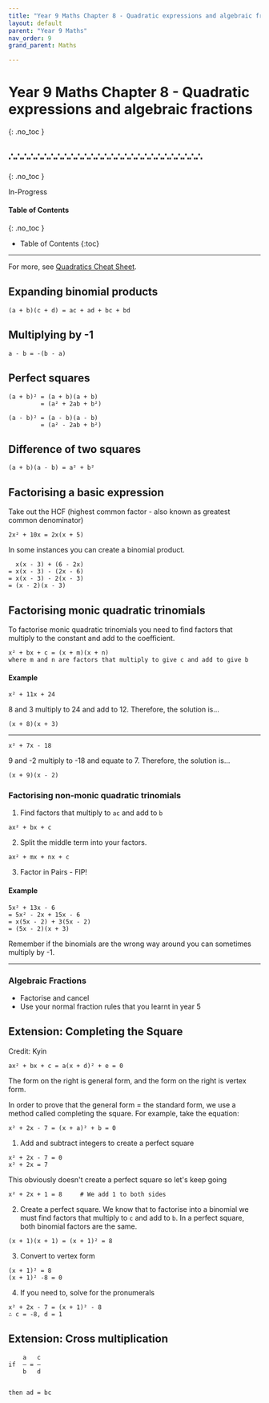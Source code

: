 ```yaml
---
title: "Year 9 Maths Chapter 8 - Quadratic expressions and algebraic fractions"
layout: default
parent: "Year 9 Maths"
nav_order: 9
grand_parent: Maths

---
```


# Year 9 Maths Chapter 8 - Quadratic expressions and algebraic fractions
{: .no_toc }
## ∴∴∴∴∴∴∴∴∴∴∴∴∴∴∴∴∴∴∴∴∴∴∴∴∴∴∴∴∴
{: .no_toc }

<label class="label label-blue">In-Progress</label>

#### Table of Contents
{: .no_toc }

* Table of Contents
{:toc}

***

For more, see [Quadratics Cheat Sheet](quadratics.html).

## Expanding binomial products
```
(a + b)(c + d) = ac + ad + bc + bd
```

## Multiplying by -1
```
a - b = -(b - a)
```

## Perfect squares
```
(a + b)² = (a + b)(a + b)
         = (a² + 2ab + b²)

(a - b)² = (a - b)(a - b)
         = (a² - 2ab + b²)
```

## Difference of two squares
```
(a + b)(a - b) = a² + b²
```

## Factorising a basic expression
Take out the HCF (highest common factor - also known as greatest common denominator)
```
2x² + 10x = 2x(x + 5)
```

In some instances you can create a binomial product.

```
  x(x - 3) + (6 - 2x)
= x(x - 3) - (2x - 6)
= x(x - 3) - 2(x - 3)
= (x - 2)(x - 3)
```

## Factorising monic quadratic trinomials
To factorise monic quadratic trinomials you need to find factors that multiply to the constant and add to the coefficient.

```
x² + bx + c = (x + m)(x + n)
where m and n are factors that multiply to give c and add to give b
```

#### Example
```
x² + 11x + 24
```
8 and 3 multiply to 24 and add to 12. Therefore, the solution is...

```
(x + 8)(x + 3)
```

***

```
x² + 7x - 18
```
9 and -2 multiply to -18 and equate to 7. Therefore, the solution is...

```
(x + 9)(x - 2)
```

### Factorising non-monic quadratic trinomials

1. Find factors that multiply to `ac` and add to `b`
```
ax² + bx + c
```

2. Split the middle term into your factors.
```
ax² + mx + nx + c
```

3. Factor in Pairs - FIP!

#### Example
```
5x² + 13x - 6
= 5x² - 2x + 15x - 6
= x(5x - 2) + 3(5x - 2)
= (5x - 2)(x + 3)
```

Remember if the binomials are the wrong way around you can sometimes multiply by -1.

***

### Algebraic Fractions

- Factorise and cancel
- Use your normal fraction rules that you learnt in year 5

## Extension: Completing the Square
Credit: Kyin

```
ax² + bx + c = a(x + d)² + e = 0
```

The form on the right is general form, and the form on the right is vertex form.

In order to prove that the general form = the standard form, we use a method called completing the square. For example, take the equation:
```
x² + 2x - 7 = (x + a)² + b = 0
```

1. Add and subtract integers to create a perfect square
```
x² + 2x - 7 = 0
x² + 2x = 7
```
This obviously doesn't create a perfect square so let's keep going
```
x² + 2x + 1 = 8     # We add 1 to both sides
```
2. Create a perfect square.
We know that to factorise into a binomial we must find factors that multiply to `c` and add to `b`. In a perfect square, both binomial factors are the same.
```
(x + 1)(x + 1) = (x + 1)² = 8
```
3. Convert to vertex form
```
(x + 1)² = 8
(x + 1)² -8 = 0
```
4. If you need to, solve for the pronumerals
```
x² + 2x - 7 = (x + 1)² - 8 
∴ c = -8, d = 1
```

## Extension: Cross multiplication
```
    a   c
if  – = –
    b   d


then ad = bc
```